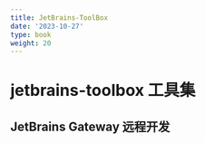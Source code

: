 ```yaml
---
title: JetBrains-ToolBox
date: '2023-10-27'
type: book
weight: 20
---
```


# jetbrains-toolbox 工具集

## JetBrains Gateway 远程开发

